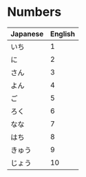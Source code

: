 # Numbers

|Japanese	|English|
|---		|---	|
|いち			|1 		|
|に			|2		|
|さん			|3		|
|よん			|4		|
|ご			|5		|
|ろく			|6		|
|なな		|7		|
|はち			|8		|
|きゅう		|9		|
|じょう		|10		|
